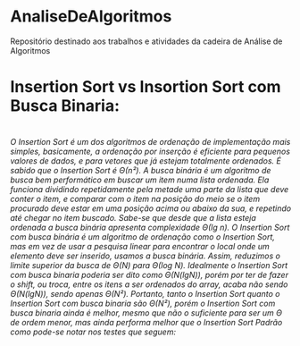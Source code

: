 # AnaliseDeAlgoritmos
Repositório destinado aos trabalhos e atividades da cadeira de Análise de Algoritmos
<h1>Insertion Sort vs Insortion Sort com Busca Binaria:<h1/>
<h6>  
O Insertion Sort é um dos algoritmos de ordenação de implementação mais simples, basicamente, a ordenação por inserção é eficiente para pequenos valores de dados, e para vetores que já estejam totalmente ordenados. É sabido que o Insertion Sort é Θ(n²).
A busca binária é um algoritmo de busca bem performático em buscar um item numa lista ordenada. Ela funciona dividindo repetidamente pela metade uma parte da lista que deve conter o item, e comparar com o item na posição do meio se o item procurado deve estar em uma posição acima ou abaixo da sua, e repetindo até chegar no item buscado. Sabe-se que desde que a lista esteja ordenada a busca binária apresenta complexidade Θ(lg n).
O Insertion Sort com busca binária é um algoritmo de ordenação como o Insertion Sort, mas em vez de usar a pesquisa linear para encontrar o local onde um elemento deve ser inserido, usamos a busca binária. Assim, reduzimos o limite superior da busca de Θ(N) para Θ(log N). Idealmente o Insertion Sort com busca binaria poderia ser dito como Θ(N(lgN)), porém por ter de fazer o shift, ou troca, entre os itens a ser ordenados do array, acaba não sendo Θ(N(lgN)), sendo apenas Θ(N²).
Portanto, tanto o Insertion Sort quanto o Insertion Sort com busca binaria são Θ(N²), porém o Insertion Sort com busca binaria ainda é melhor, mesmo que não o suficiente para ser um Θ de ordem menor, mas ainda performa melhor que o Insertion Sort Padrão como pode-se notar nos testes que seguem:
<h6/>
